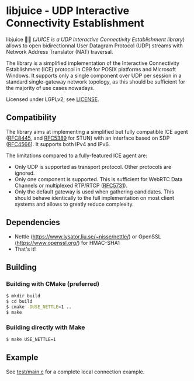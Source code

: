 # libjuice - UDP Interactive Connectivity Establishment

libjuice :lemon::sweat_drops: (_JUICE is a UDP Interactive Connectivity Establishment library_) allows to open bidirectionnal User Datagram Protocol (UDP) streams with Network Address Translator (NAT) traversal.

The library is a simplified implementation of the Interactive Connectivity Establishment (ICE) protocol in C99 for POSIX platforms and Microsoft Windows. It supports only a single component over UDP per session in a standard single-gateway network topology, as this should be sufficient for the majority of use cases nowadays.

Licensed under LGPLv2, see [LICENSE](https://github.com/paullouisageneau/libjuice/blob/master/LICENSE).

## Compatibility

The library aims at implementing a simplified but fully compatible ICE agent ([RFC8445](https://tools.ietf.org/html/rfc8445), and [RFC5389](https://tools.ietf.org/html/rfc5389) for STUN) with an interface based on SDP ([RFC4566](https://tools.ietf.org/html/rfc4566)). It supports both IPv4 and IPv6.

The limitations compared to a fully-featured ICE agent are:
- Only UDP is supported as transport protocol. Other protocols are ignored.
- Only one component is supported. This is sufficient for WebRTC Data Channels or multiplexed RTP/RTCP ([RFC5731](https://tools.ietf.org/html/rfc5761)).
- Only the default gateway is used when gathering candidates. This should behave identically to the full implementation on most client systems and allows to greatly reduce complexity.

## Dependencies

- Nettle (https://www.lysator.liu.se/~nisse/nettle/) or OpenSSL (https://www.openssl.org/) for HMAC-SHA1
- That's it!

## Building

### Building with CMake (preferred)

```bash
$ mkdir build
$ cd build
$ cmake -DUSE_NETTLE=1 ..
$ make
```

### Building directly with Make

```bash
$ make USE_NETTLE=1
```

## Example

See [test/main.c](https://github.com/paullouisageneau/libjuice/blob/master/test/main.c) for a complete local connection example.

